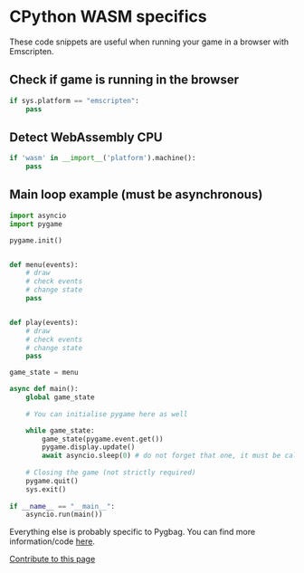 # CPython WASM specifics

These code snippets are useful when running your game in a browser with Emscripten.

## Check if game is running in the browser

```py
if sys.platform == "emscripten":
    pass
```

## Detect WebAssembly CPU

```py
if 'wasm' in __import__('platform').machine():
    pass
```

## Main loop example (must be asynchronous) 

```py
import asyncio
import pygame

pygame.init()


def menu(events):
    # draw
    # check events
    # change state
    pass


def play(events):
    # draw
    # check events
    # change state
    pass

game_state = menu

async def main():
    global game_state
    
    # You can initialise pygame here as well

    while game_state:
        game_state(pygame.event.get())
        pygame.display.update()
        await asyncio.sleep(0) # do not forget that one, it must be called on every frame
        
    # Closing the game (not strictly required)
    pygame.quit()
    sys.exit()
        
if __name__ == "__main__":
    asyncio.run(main())
```

Everything else is probably specific to Pygbag. You can find more information/code [here](https://pygame-web.github.io/wiki/pygbag-code/#pygbag-code-specificssamples).


[Contribute to this page](https://github.com/pygame-web/pygame-web.github.io/edit/main/wiki/python-wasm/README.md)
